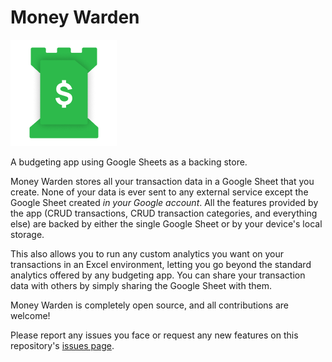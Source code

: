 # Money Warden

![Money Warden](./media/logo.png)

A budgeting app using Google Sheets as a backing store.

Money Warden stores all your transaction data in a Google Sheet that you create. None of your
data is ever sent to any external service except the Google Sheet created _in your Google
account_. All the features provided by the app (CRUD transactions, CRUD transaction categories,
and everything else) are backed by either the single Google Sheet or by your device's local storage.

This also allows you to run any custom analytics you want on your transactions in an
Excel environment, letting you go beyond the standard analytics offered by any budgeting app.
You can share your transaction data with others by simply sharing the Google Sheet with them.

Money Warden is completely open source, and all contributions are welcome!

Please report any issues you face or request any new features on this repository's
[issues page](https://github.com/hrushikeshrv/money-warden/issues).
